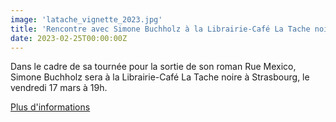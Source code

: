 ```yaml
---
image: 'latache_vignette_2023.jpg'
title: 'Rencontre avec Simone Buchholz à la Librairie-Café La Tache noire'
date: 2023-02-25T00:00:00Z
---
```


<p>
  Dans le cadre de sa tournée pour la sortie de son roman Rue Mexico, Simone Buchholz sera à la Librairie-Café La Tache noire à Strasbourg, le vendredi 17 mars à 19h. <br/>
</p>
<p>
  <a
    href="https://www.l-atalante.com/agenda/simone-buchholz-librairie-cafe-la-tache-noire-strasbourg/"
    rel="noopener noreferrer"
    target="_blank"
  >
    Plus d'informations
  </a>
</p>


